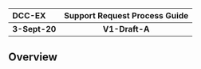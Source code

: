 | DCC-EX        | Support Request Process Guide |
| :------------ | :---------------------------: |
| **3-Sept-20** |        **V1-Draft-A**         |

## Overview

